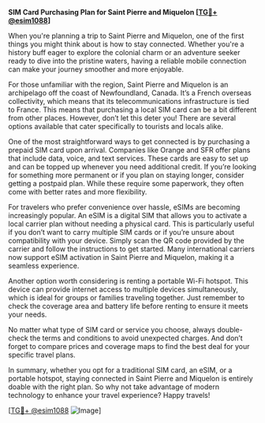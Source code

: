 **SIM Card Purchasing Plan for Saint Pierre and Miquelon [[TG💪+ @esim1088](https://t.me/s/esim1088)]**

When you're planning a trip to Saint Pierre and Miquelon, one of the first things you might think about is how to stay connected. Whether you're a history buff eager to explore the colonial charm or an adventure seeker ready to dive into the pristine waters, having a reliable mobile connection can make your journey smoother and more enjoyable.

For those unfamiliar with the region, Saint Pierre and Miquelon is an archipelago off the coast of Newfoundland, Canada. It’s a French overseas collectivity, which means that its telecommunications infrastructure is tied to France. This means that purchasing a local SIM card can be a bit different from other places. However, don’t let this deter you! There are several options available that cater specifically to tourists and locals alike.

One of the most straightforward ways to get connected is by purchasing a prepaid SIM card upon arrival. Companies like Orange and SFR offer plans that include data, voice, and text services. These cards are easy to set up and can be topped up whenever you need additional credit. If you’re looking for something more permanent or if you plan on staying longer, consider getting a postpaid plan. While these require some paperwork, they often come with better rates and more flexibility.

For travelers who prefer convenience over hassle, eSIMs are becoming increasingly popular. An eSIM is a digital SIM that allows you to activate a local carrier plan without needing a physical card. This is particularly useful if you don’t want to carry multiple SIM cards or if you’re unsure about compatibility with your device. Simply scan the QR code provided by the carrier and follow the instructions to get started. Many international carriers now support eSIM activation in Saint Pierre and Miquelon, making it a seamless experience.

Another option worth considering is renting a portable Wi-Fi hotspot. This device can provide internet access to multiple devices simultaneously, which is ideal for groups or families traveling together. Just remember to check the coverage area and battery life before renting to ensure it meets your needs.

No matter what type of SIM card or service you choose, always double-check the terms and conditions to avoid unexpected charges. And don’t forget to compare prices and coverage maps to find the best deal for your specific travel plans.

In summary, whether you opt for a traditional SIM card, an eSIM, or a portable hotspot, staying connected in Saint Pierre and Miquelon is entirely doable with the right plan. So why not take advantage of modern technology to enhance your travel experience? Happy travels!

[[TG💪+ @esim1088](https://t.me/s/esim1088) ![Image](https://i.postimg.cc/Y0z9fWf4/image.png)]